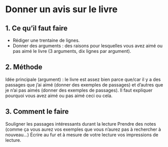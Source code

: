# Donner un avis sur le livre

## 1. Ce qu’il faut faire

- Rédiger une trentaine de lignes.
- Donner des arguments : des raisons pour lesquelles vous avez aimé ou pas aimé le livre (3 arguments, dix lignes par argument).

## 2. Méthode

Idée principale (argument) : le livre est assez bien parce que/car il y a des passages que j’ai aimé (donner des exemples de passages) et d’autres que je n’ai pas aimés (donner des exemples de passages).
Il faut expliquer pourquoi vous avez aimé ou pas aimé ceci ou cela.

## 3. Comment le faire

Souligner les passages intéressants durant la lecture
Prendre des notes (comme ça vous aurez vos exemples que vous n’aurez pas à rechercher à nouveau…)
Écrire au fur et à mesure de votre lecture vos impressions de lecture.               


